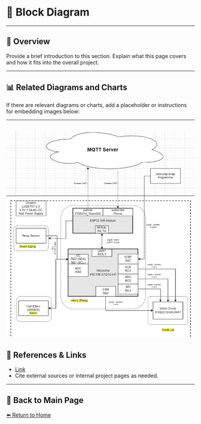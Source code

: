 # 📝 **Block Diagram**

---

## 📖 **Overview**  
Provide a brief introduction to this section. Explain what this page covers and how it fits into the overall project.  

---

## 📊 **Related Diagrams and Charts**  
If there are relevant diagrams or charts, add a placeholder or instructions for embedding images below:

---
![Diagram Title](./image/block-diagram.png)
---

## 🔗 **References & Links**  
- [Link](https://github.com/drone-launchpad/dronelaunchpad.github.io/blob/main/image/block-diagram.png?raw=true)  
- Cite external sources or internal project pages as needed.  

---

## 🔄 **Back to Main Page**  
[⬅️ Return to Home](./index.md)
```
